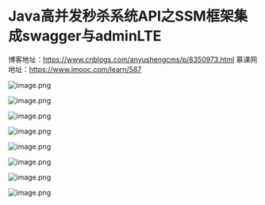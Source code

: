 # Java高并发秒杀系统API之SSM框架集成swagger与adminLTE


博客地址：https://www.cnblogs.com/anyushengcms/p/8350973.html
慕课网地址：https://www.imooc.com/learn/587

![image.png](http://upload-images.jianshu.io/upload_images/6855212-178fd2305d098e2c.png?imageMogr2/auto-orient/strip%7CimageView2/2/w/1240)

![image.png](http://upload-images.jianshu.io/upload_images/6855212-f925613b36fcc8e2.png?imageMogr2/auto-orient/strip%7CimageView2/2/w/1240)

![image.png](http://upload-images.jianshu.io/upload_images/6855212-02f301bbc04e24a4.png?imageMogr2/auto-orient/strip%7CimageView2/2/w/1240)


![image.png](http://upload-images.jianshu.io/upload_images/6855212-cf64aebf4ee63e71.png?imageMogr2/auto-orient/strip%7CimageView2/2/w/1240)

![image.png](http://upload-images.jianshu.io/upload_images/6855212-a7c29f66d238e14d.png?imageMogr2/auto-orient/strip%7CimageView2/2/w/1240)

![image.png](http://upload-images.jianshu.io/upload_images/6855212-6bb4938b1389cf66.png?imageMogr2/auto-orient/strip%7CimageView2/2/w/1240)

![image.png](http://upload-images.jianshu.io/upload_images/6855212-5c3f753299db7aa1.png?imageMogr2/auto-orient/strip%7CimageView2/2/w/1240)

![image.png](http://upload-images.jianshu.io/upload_images/6855212-8a89654d17dd521c.png?imageMogr2/auto-orient/strip%7CimageView2/2/w/1240)
